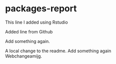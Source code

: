 # packages-report

This line I added using Rstudio

Added line from Github



Add something again.

A local change to the readme.
Add something again   
Webchangeamijg. 
